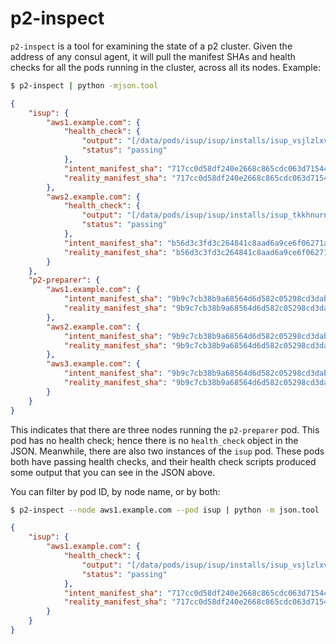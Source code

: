 # p2-inspect

`p2-inspect` is a tool for examining the state of a p2 cluster. Given the address of any consul agent, it will pull the manifest SHAs and health checks for all the pods running in the cluster, across all its nodes. Example:

```bash
$ p2-inspect | python -mjson.tool
```

```json
{
    "isup": {
        "aws1.example.com": {
            "health_check": {
                "output": "[/data/pods/isup/isup/installs/isup_vsjlzlxvnkizuxmkutqmkqhwukyryztuxhusnkpm/bin/launch]\n[PATH=/usr/local/sbin:/usr/local/bin:/usr/bin:/usr/sbin:/sbin:/bin TERM=linux RUNLEVEL=3 PREVLEVEL=N UPSTART_EVENTS=runlevel UPSTART_JOB=runit UPSTART_INSTANCE= CONFIG_PATH=/data/pods/isup/config/isup_717cc0d58df240e2668c865cdc063d715446e6db09ad4b64f7a2f0f4e361ea8f.yaml]\n",
                "status": "passing"
            },
            "intent_manifest_sha": "717cc0d58df240e2668c865cdc063d715446e6db09ad4b64f7a2f0f4e361ea8f",
            "reality_manifest_sha": "717cc0d58df240e2668c865cdc063d715446e6db09ad4b64f7a2f0f4e361ea8f"
        },
        "aws2.example.com": {
            "health_check": {
                "output": "[/data/pods/isup/isup/installs/isup_tkkhnurngovsomvzikznymgmluohzjvniwzrtpxq/bin/launch]\n[PATH=/usr/local/sbin:/usr/local/bin:/usr/bin:/usr/sbin:/sbin:/bin TERM=linux RUNLEVEL=3 PREVLEVEL=N UPSTART_EVENTS=runlevel UPSTART_JOB=runit UPSTART_INSTANCE= CONFIG_PATH=/data/pods/isup/config/isup_b56d3c3fd3c264841c8aad6a9ce6f06271a62dc6daffeef0efb6b50d86424bc6.yaml]\n",
                "status": "passing"
            },
            "intent_manifest_sha": "b56d3c3fd3c264841c8aad6a9ce6f06271a62dc6daffeef0efb6b50d86424bc6",
            "reality_manifest_sha": "b56d3c3fd3c264841c8aad6a9ce6f06271a62dc6daffeef0efb6b50d86424bc6"
        }
    },
    "p2-preparer": {
        "aws1.example.com": {
            "intent_manifest_sha": "9b9c7cb38b9a68564d6d582c05298cd3dab02e9d22c8178e407eaaee0726169e",
            "reality_manifest_sha": "9b9c7cb38b9a68564d6d582c05298cd3dab02e9d22c8178e407eaaee0726169e"
        },
        "aws2.example.com": {
            "intent_manifest_sha": "9b9c7cb38b9a68564d6d582c05298cd3dab02e9d22c8178e407eaaee0726169e",
            "reality_manifest_sha": "9b9c7cb38b9a68564d6d582c05298cd3dab02e9d22c8178e407eaaee0726169e"
        },
        "aws3.example.com": {
            "intent_manifest_sha": "9b9c7cb38b9a68564d6d582c05298cd3dab02e9d22c8178e407eaaee0726169e",
            "reality_manifest_sha": "9b9c7cb38b9a68564d6d582c05298cd3dab02e9d22c8178e407eaaee0726169e"
        }
    }
}
```

This indicates that there are three nodes running the `p2-preparer` pod. This pod has no health check; hence there is no `health_check` object in the JSON. Meanwhile, there are also two instances of the `isup` pod. These pods both have passing health checks, and their health check scripts produced some output that you can see in the JSON above.

You can filter by pod ID, by node name, or by both:

```bash
$ p2-inspect --node aws1.example.com --pod isup | python -m json.tool
```

```json
{
    "isup": {
        "aws1.example.com": {
            "health_check": {
                "output": "[/data/pods/isup/isup/installs/isup_vsjlzlxvnkizuxmkutqmkqhwukyryztuxhusnkpm/bin/launch]\n[PATH=/usr/local/sbin:/usr/local/bin:/usr/bin:/usr/sbin:/sbin:/bin TERM=linux RUNLEVEL=3 PREVLEVEL=N UPSTART_EVENTS=runlevel UPSTART_JOB=runit UPSTART_INSTANCE= CONFIG_PATH=/data/pods/isup/config/isup_717cc0d58df240e2668c865cdc063d715446e6db09ad4b64f7a2f0f4e361ea8f.yaml]\n",
                "status": "passing"
            },
            "intent_manifest_sha": "717cc0d58df240e2668c865cdc063d715446e6db09ad4b64f7a2f0f4e361ea8f",
            "reality_manifest_sha": "717cc0d58df240e2668c865cdc063d715446e6db09ad4b64f7a2f0f4e361ea8f"
        }
    }
}
```
